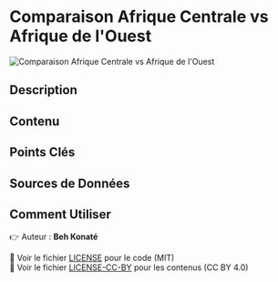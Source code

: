 # Comparaison Afrique Centrale vs Afrique de l'Ouest

![Comparaison Afrique Centrale vs Afrique de l'Ouest](assets/img/comparaison_afrique_centrale_VS_afrique_Ouest.jpeg)
<!-- ![Indicateurs Économiques et Environnementaux](./assets/img/indicateurs-economiques-et-Environnementaux.png) -->

## Description


## Contenu


## Points Clés


## Sources de Données


## Comment Utiliser


👉 Auteur : **Beh Konaté**

📜 Voir le fichier [LICENSE](./LICENSE) pour le code (MIT)  
📜 Voir le fichier [LICENSE-CC-BY](./LICENSE-CC-BY) pour les contenus (CC BY 4.0)